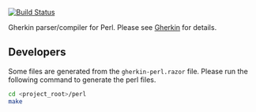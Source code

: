 [![Build Status](https://secure.travis-ci.org/cucumber/gherkin-perl.svg)](http://travis-ci.org/cucumber/gherkin-perl)

Gherkin parser/compiler for Perl. Please see [Gherkin](https://github.com/cucumber/gherkin) for details.

## Developers

Some files are generated from the `gherkin-perl.razor` file. Please run the
following command to generate the perl files.

~~~bash
cd <project_root>/perl
make
~~~
